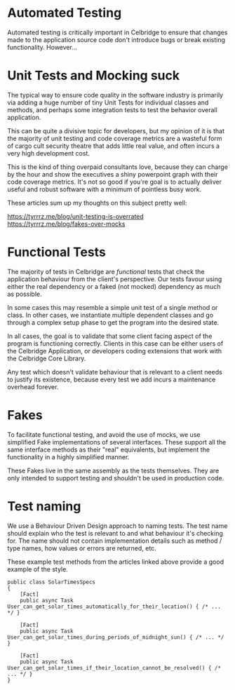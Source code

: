 # Automated Testing

Automated testing is critically important in Celbridge to ensure that changes made to the application source code
don't introduce bugs or break existing functionality. However...

# Unit Tests and Mocking suck

The typical way to ensure code quality in the software industry is primarily via adding a huge number of tiny Unit Tests for individual classes and methods, and perhaps some integration tests to test the behavior overall application.

This can be quite a divisive topic for developers, but my opinion of it is that the majority of unit testing and code coverage metrics are a wasteful form of cargo cult security theatre that adds little real value, and often incurs a very high development cost. 

This is the kind of thing overpaid consultants love, because they can charge by the hour and show the executives a shiny powerpoint graph with their code coverage metrics. It's not so good if you're goal is to actually deliver useful and robust software with a minimum of pointless busy work.

These articles sum up my thoughts on this subject pretty well:

https://tyrrrz.me/blog/unit-testing-is-overrated
https://tyrrrz.me/blog/fakes-over-mocks

# Functional Tests

The majority of tests in Celbridge are _functional_ tests that check the application behaviour from the client's perspective. Our tests favour using either the real dependency or a faked (not mocked) dependency as much as possible. 

In some cases this may resemble a simple unit test of a single method or class. In other cases, we instantiate multiple dependent classes and go through a complex setup phase to get the program into the desired state.

In all cases, the goal is to validate that some client facing aspect of the program is functioning correctly. Clients in this case can be either users of the Celbridge Application, or developers coding extensions that work with the Celbridge Core Library. 

Any test which doesn't validate behaviour that is relevant to a client needs to justify its existence, because every test we add incurs a maintenance overhead forever. 

# Fakes

To facilitate functional testing, and avoid the use of mocks, we use simplified Fake implementations of several interfaces. These support all the same interface methods as their "real" equivalents, but implement the functionality in a highly simplified manner.

These Fakes live in the same assembly as the tests themselves. They are only intended to support testing and shouldn't be used in production code.

# Test naming

We use a Behaviour Driven Design approach to naming tests. The test name should explain who the test is relevant to and what behaviour it's checking for. The name should not contain implementation details such as method / type names, how values or errors are returned, etc.

These example test methods from the articles linked above provide a good example of the style.

```
public class SolarTimesSpecs
{
    [Fact]
    public async Task User_can_get_solar_times_automatically_for_their_location() { /* ... */ }

    [Fact]
    public async Task User_can_get_solar_times_during_periods_of_midnight_sun() { /* ... */ }

    [Fact]
    public async Task User_can_get_solar_times_if_their_location_cannot_be_resolved() { /* ... */ }
}
```

